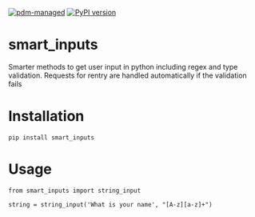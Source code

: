 [![pdm-managed](https://img.shields.io/badge/pdm-managed-blueviolet)](https://pdm.fming.dev)
[![PyPI version](https://badge.fury.io/py/smart-inputs.svg)](https://badge.fury.io/py/smart-inputs)

# smart_inputs
Smarter methods to get user input in python including regex and type validation. Requests for rentry are handled automatically if the validation fails

# Installation

	pip install smart_inputs

# Usage

	from smart_inputs import string_input

	string = string_input('What is your name', "[A-z][a-z]+")
